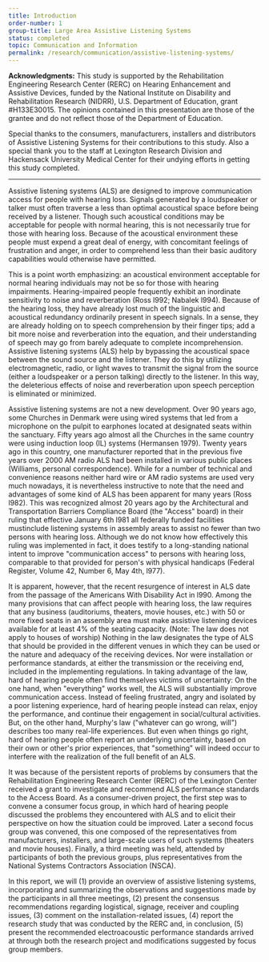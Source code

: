 ```yaml
---
title: Introduction
order-number: 1
group-title: Large Area Assistive Listening Systems
status: completed
topic: Communication and Information
permalink: /research/communication/assistive-listening-systems/
---
```

**Acknowledgments:**
This study is supported by the Rehabilitation Engineering Research Center (RERC) on Hearing Enhancement and Assistive Devices, funded by the National Institute on Disability and Rehabilitation Research (NIDRR), U.S. Department of Education, grant #H133E30015. The opinions contained in this presentation are those of the grantee and do not reflect those of the Department of Education.

Special thanks to the consumers, manufacturers, installers and distributors of Assistive Listening Systems for their contributions to this study. Also a special thank you to the staff at Lexington Research Division and Hackensack University Medical Center for their undying efforts in getting this study completed.


---


Assistive listening systems (ALS) are designed to improve communication access for people with hearing loss. Signals generated by a loudspeaker or talker must often traverse a less than optimal acoustical space before being received by a listener. Though such acoustical conditions may be acceptable for people with normal hearing, this is not necessarily true for those with hearing loss. Because of the acoustical environment these people must expend a great deal of energy, with concomitant feelings of frustration and anger, in order to comprehend less than their basic auditory capabilities would otherwise have permitted.

This is a point worth emphasizing: an acoustical environment acceptable for normal hearing individuals may not be so for those with hearing impairments. Hearing-impaired people frequently exhibit an inordinate sensitivity to noise and reverberation (Ross l992; Nabalek l994). Because of the hearing loss, they have already lost much of the linguistic and acoustical redundancy ordinarily present in speech signals. In a sense, they are already holding on to speech comprehension by their finger tips; add a bit more noise and reverberation into the equation, and their understanding of speech may go from barely adequate to complete incomprehension. Assistive listening systems (ALS) help by bypassing the acoustical space between the sound source and the listener. They do this by utilizing electromagnetic, radio, or light waves to transmit the signal from the source (either a loudspeaker or a person talking) directly to the listener. In this way, the deleterious effects of noise and reverberation upon speech perception is eliminated or minimized.

Assistive listening systems are not a new development. Over 90 years ago, some Churches in Denmark were using wired systems that led from a microphone on the pulpit to earphones located at designated seats within the sanctuary. Fifty years ago almost all the Churches in the same country were using induction loop (IL) systems (Hermansen 1979). Twenty years ago in this country, one manufacturer reported that in the previous five years over 2000 AM radio ALS had been installed in various public places (Williams, personal correspondence). While for a number of technical and convenience reasons neither hard wire or AM radio systems are used very much nowadays, it is nevertheless instructive to note that the need and advantages of some kind of ALS has been apparent for many years (Ross l982). This was recognized almost 20 years ago by the Architectural and Transportation Barriers Compliance Board (the "Access" board) in their ruling that effective January 6th l981 all federally funded facilities mustinclude listening systems in assembly areas to assist no fewer than two persons with hearing loss. Although we do not know how effectively this ruling was implemented in fact, it does testify to a long-standing national intent to improve "communication access" to persons with hearing loss, comparable to that provided for person's with physical handicaps (Federal Register, Volume 42, Number 6, May 4th, l977).

It is apparent, however, that the recent resurgence of interest in ALS date from the passage of the Americans With Disability Act in l990. Among the many provisions that can affect people with hearing loss, the law requires that any business (auditoriums, theaters, movie houses, etc.) with 50 or more fixed seats in an assembly area must make assistive listening devices available for at least 4% of the seating capacity. (Note: The law does not apply to houses of worship) Nothing in the law designates the type of ALS that should be provided in the different venues in which they can be used or the nature and adequacy of the receiving devices. Nor were installation or performance standards, at either the transmission or the receiving end, included in the implementing regulations. In taking advantage of the law, hard of hearing people often find themselves victims of uncertainty: On the one hand, when "everything" works well, the ALS will substantially improve communication access. Instead of feeling frustrated, angry and isolated by a poor listening experience, hard of hearing people instead can relax, enjoy the performance, and continue their engagement in social/cultural activities. But, on the other hand, Murphy's law ("whatever can go wrong, will") describes too many real-life experiences. But even when things go right, hard of hearing people often report an underlying uncertainty, based on their own or other's prior experiences, that "something" will indeed occur to interfere with the realization of the full benefit of an ALS.

It was because of the persistent reports of problems by consumers that the Rehabilitation Engineering Research Center (RERC) of the Lexington Center received a grant to investigate and recommend ALS performance standards to the Access Board. As a consumer-driven project, the first step was to convene a consumer focus group, in which hard of hearing people discussed the problems they encountered with ALS and to elicit their perspective on how the situation could be improved. Later a second focus group was convened, this one composed of the representatives from manufacturers, installers, and large-scale users of such systems (theaters and movie houses). Finally, a third meeting was held, attended by participants of both the previous groups, plus representatives from the National Systems Contractors Association (NSCA).

In this report, we will (1) provide an overview of assistive listening systems, incorporating and summarizing the observations and suggestions made by the participants in all three meetings, (2) present the consensus recommendations regarding logistical, signage, receiver and coupling issues, (3) comment on the installation-related issues, (4) report the research study that was conducted by the RERC and, in conclusion, (5) present the recommended electroacoustic performance standards arrived at through both the research project and modifications suggested by focus group members.
